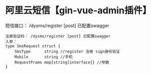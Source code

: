 # 阿里云短信【gin-vue-admin插件】


短信接口： /dysms/register [post] 已配置swagger

    注册验证码： /dysms/register [post] 已配置swagger
    入参：
    type SmsRequest struct {
        SmsType      string //register 注册 sign身份验证
        Mobile       string //手机
        RequestPrams map[string]interface{} //参数
    }